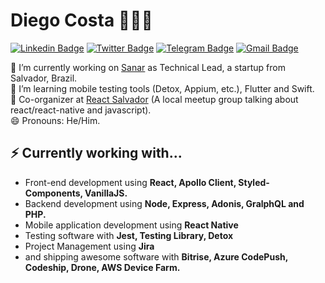 # Diego Costa 👨🏿‍💻

[![Linkedin Badge](https://img.shields.io/badge/-LinkedIn-blue?style=flat-square&logo=Linkedin&logoColor=white&link=https://www.linkedin.com/in/diegoscosta/)](https://www.linkedin.com/in/diegoscosta/)
[![Twitter Badge](https://img.shields.io/badge/-Twitter-1ca0f1?style=flat-square&labelColor=1ca0f1&logo=twitter&logoColor=white&link=https://twitter.com/diegocoxta)](https://twitter.com/diegocoxta)
[![Telegram Badge](https://img.shields.io/badge/-Telegram-1ca0f1?style=flat-square&labelColor=1ca0f1&logo=telegram&logoColor=white&link=https://t.me/diegoscosta)](https://t.me/diegoscosta)
[![Gmail Badge](https://img.shields.io/badge/-Gmail-c14438?style=flat-square&logo=Gmail&logoColor=white&link=mailto:diego@diegocosta.com.br)](mailto:diego@diegocosta.com.br)

🔭 I’m currently working on [Sanar](https://sanarmed.com) as Technical Lead, a startup from Salvador, Brazil.  
🌱 I’m learning mobile testing tools (Detox, Appium, etc.), Flutter and Swift.  
👯 Co-organizer at [React Salvador](https://react.salvador.br) (A local meetup group talking about react/react-native and javascript).   
😄 Pronouns: He/Him. 

## ⚡ Currently working with...
- Front-end development using **React, Apollo Client, Styled-Components, VanillaJS.**
- Backend development using **Node, Express, Adonis, GralphQL and PHP.**
- Mobile application development using **React Native**
- Testing software with **Jest, Testing Library, Detox**
- Project Management using **Jira**
- and shipping awesome software with **Bitrise, Azure CodePush, Codeship, Drone, AWS Device Farm.**

